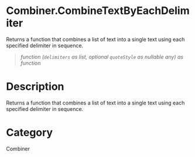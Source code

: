 ﻿# Combiner.CombineTextByEachDelimiter
Returns a function that combines a list of text into a single text using each specified delimiter in sequence.
> _function (<code>delimiters</code> as list, optional <code>quoteStyle</code> as nullable any) as function_
# Description 
Returns a function that combines a list of text into a single text using each specified delimiter in sequence.
# Category 
Combiner
